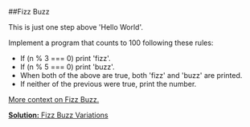 ##Fizz Buzz

This is just one step above 'Hello World'.

Implement a program that counts to 100 following these rules:
 * If (n % 3 === 0) print 'fizz'.
 * If (n % 5 === 0) print 'buzz'.
 * When both of the above are true, both 'fizz' and 'buzz' are printed.
 * If neither of the previous were true, print the number.

[More context on Fizz Buzz.][fizz-buzz-wikipedia]

[**Solution:** Fizz Buzz Variations][fizz-buzz-variations-solution]

[fizz-buzz-wikipedia]: http://en.wikipedia.org/wiki/Fizz_buzz
[fizz-buzz-variations-solution]: ../../solutions/intro/fizz_buzz.c
